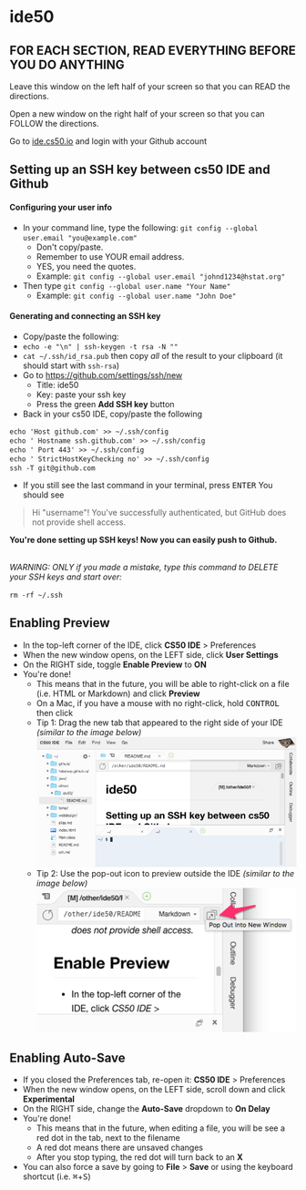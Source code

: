 # ide50

## FOR EACH SECTION, READ EVERYTHING BEFORE YOU DO ANYTHING

Leave this window on the left half of your screen so that you can READ the directions.

Open a new window on the right half of your screen so that you can FOLLOW the directions.

Go to [ide.cs50.io](https://ide.cs50.io/) and login with your Github account

## Setting up an SSH key between cs50 IDE and Github

#### Configuring your user info

* In your command line, type the following: `git config --global user.email "you@example.com"`
  * Don't copy/paste.
  * Remember to use YOUR email address.
  * YES, you need the quotes.
  * Example: `git config --global user.email "johnd1234@hstat.org"`
* Then type `git config --global user.name "Your Name"`
  * Example: `git config --global user.name "John Doe"`

#### Generating and connecting an SSH key
* Copy/paste the following:
* `echo -e "\n" | ssh-keygen -t rsa -N ""`
* `cat ~/.ssh/id_rsa.pub` then copy _all_ of the result to your clipboard (it should start with `ssh-rsa`)
* Go to https://github.com/settings/ssh/new
  * Title: ide50
  * Key: paste your ssh key
  * Press the green **Add SSH key** button
* Back in your cs50 IDE, copy/paste the following
```
echo 'Host github.com' >> ~/.ssh/config
echo ' Hostname ssh.github.com' >> ~/.ssh/config
echo ' Port 443' >> ~/.ssh/config
echo ' StrictHostKeyChecking no' >> ~/.ssh/config
ssh -T git@github.com

```
* If you still see the last command in your terminal, press <kbd>ENTER</kbd>
You should see
> Hi "username"! You've successfully authenticated, but GitHub does not provide shell access.

**You're done setting up SSH keys! Now you can easily push to Github.**
<br>
<br>

_WARNING: ONLY if you made a mistake, type this command to DELETE your SSH keys and start over:_

`rm -rf ~/.ssh`

## Enabling Preview
* In the top-left corner of the IDE, click **CS50 IDE** > Preferences
* When the new window opens, on the LEFT side, click **User Settings**
* On the RIGHT side, toggle **Enable Preview** to **ON**
* You're done!
  * This means that in the future, you will be able to right-click on a file (i.e. HTML or Markdown) and click **Preview**
  * On a Mac, if you have a mouse with no right-click, hold <kbd>CONTROL</kbd> then click
  * Tip 1: Drag the new tab that appeared to the right side of your IDE _(similar to the image below)_
![](preview-in.png)
  * Tip 2: Use the pop-out icon to preview outside the IDE _(similar to the image below)_
![](preview-out.png)

## Enabling Auto-Save
* If you closed the Preferences tab, re-open it: **CS50 IDE** > Preferences
* When the new window opens, on the LEFT side, scroll down and click **Experimental**
* On the RIGHT side, change the **Auto-Save** dropdown to **On Delay**
* You're done!
  * This means that in the future, when editing a file, you will be see a red dot in the tab, next to the filename
  * A red dot means there are unsaved changes
  * After you stop typing, the red dot will turn back to an **X**
* You can also force a save by going to **File** > **Save** or using the keyboard shortcut (i.e. <kbd>⌘</kbd>+<kbd>S</kbd>)